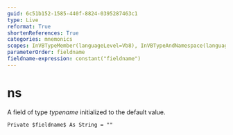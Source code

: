 ```yaml
---
guid: 6c51b152-1585-440f-8824-0395287463c1
type: Live
reformat: True
shortenReferences: True
categories: mnemonics
scopes: InVBTypeMember(languageLevel=Vb8), InVBTypeAndNamespace(languageLevel=Vb8)
parameterOrder: fieldname
fieldname-expression: constant("fieldname")
---
```


# ns

A field of type $typename$ initialized to the default value.

```
Private $fieldname$ As String = ""
```
